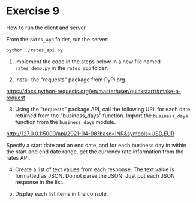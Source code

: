 # Exercise 9

How to run the client and server.

From the `rates_app` folder, run the server:

```bash
python ./rates_api.py
```

1. Implement the code in the steps below in a new file named `rates_demo.py` in the `rates_app` folder. 

2. Install the "requests" package from PyPi.org.

https://docs.python-requests.org/en/master/user/quickstart/#make-a-request

3. Using the "requests" package API, call the following URL for each date returned from the "business_days" function. Import the `business_days` function from the `business_days` module.

http://127.0.0.1:5000/api/2021-04-08?base=INR&symbols=USD,EUR

Specify a start date and an end date, and for each business day in within the start and end date range, get the currency rate information from the rates API.

4. Create a list of text values from each response. The text value is formatted as JSON. Do not parse the JSON. Just put each JSON response in the list.

5. Display each list items in the console.